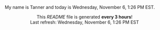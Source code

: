 My name is Tanner and today is Wednesday, November 6, 1:26 PM EST.

<p align="center">This <i>README</i> file is generated <b>every 3 hours</b>!</br>Last refresh: Wednesday, November 6, 1:26 PM EST<br /></p>
